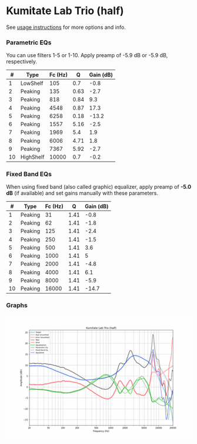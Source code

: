 # Kumitate Lab Trio (half)
See [usage instructions](https://github.com/jaakkopasanen/AutoEq#usage) for more options and info.

### Parametric EQs
You can use filters 1-5 or 1-10. Apply preamp of -5.9 dB or -5.9 dB, respectively.

|   # | Type      |   Fc (Hz) |    Q |   Gain (dB) |
|-----|-----------|-----------|------|-------------|
|   1 | LowShelf  |       105 | 0.7  |        -0.8 |
|   2 | Peaking   |       135 | 0.63 |        -2.7 |
|   3 | Peaking   |       818 | 0.84 |         9.3 |
|   4 | Peaking   |      4548 | 0.87 |        17.3 |
|   5 | Peaking   |      6258 | 0.18 |       -13.2 |
|   6 | Peaking   |      1557 | 5.16 |        -2.5 |
|   7 | Peaking   |      1969 | 5.4  |         1.9 |
|   8 | Peaking   |      6006 | 4.71 |         1.8 |
|   9 | Peaking   |      7367 | 5.92 |        -2.7 |
|  10 | HighShelf |     10000 | 0.7  |        -0.2 |

### Fixed Band EQs
When using fixed band (also called graphic) equalizer, apply preamp of **-5.0 dB** (if available) and set gains manually with these parameters.

|   # | Type    |   Fc (Hz) |    Q |   Gain (dB) |
|-----|---------|-----------|------|-------------|
|   1 | Peaking |        31 | 1.41 |        -0.8 |
|   2 | Peaking |        62 | 1.41 |        -1.8 |
|   3 | Peaking |       125 | 1.41 |        -2.4 |
|   4 | Peaking |       250 | 1.41 |        -1.5 |
|   5 | Peaking |       500 | 1.41 |         3.6 |
|   6 | Peaking |      1000 | 1.41 |         5   |
|   7 | Peaking |      2000 | 1.41 |        -4.8 |
|   8 | Peaking |      4000 | 1.41 |         6.1 |
|   9 | Peaking |      8000 | 1.41 |        -5.9 |
|  10 | Peaking |     16000 | 1.41 |       -14.7 |

### Graphs
![](./Kumitate%20Lab%20Trio%20(half).png)
